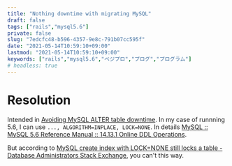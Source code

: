 ```yaml
---
title: "Nothing downtime with migrating MySQL"
draft: false
tags: ["rails","mysql5.6"]
private: false
slug: "7edcfc48-b596-4357-9e8c-791b07cc595f"
date: "2021-05-14T10:59:10+09:00"
lastmod: "2021-05-14T10:59:10+09:00"
keywords: ["rails","mysql5.6","ベジプロ","プログ","プログラム"]
# headless: true
---
```


# Resolution
Intended in [Avoiding MySQL ALTER table downtime](https://www.percona.com/blog/2014/11/18/avoiding-mysql-alter-table-downtime/).
In my case of runnning 5.6, I can use `..., ALGORITHM=INPLACE, LOCK=NONE`. In details [MySQL :: MySQL 5.6 Reference Manual :: 14.13.1 Online DDL Operations](https://dev.mysql.com/doc/refman/5.6/en/innodb-online-ddl-operations.html).

But according to [MySQL create index with LOCK=NONE still locks a table - Database Administrators Stack Exchange](https://dba.stackexchange.com/a/138368), you can't this way.


